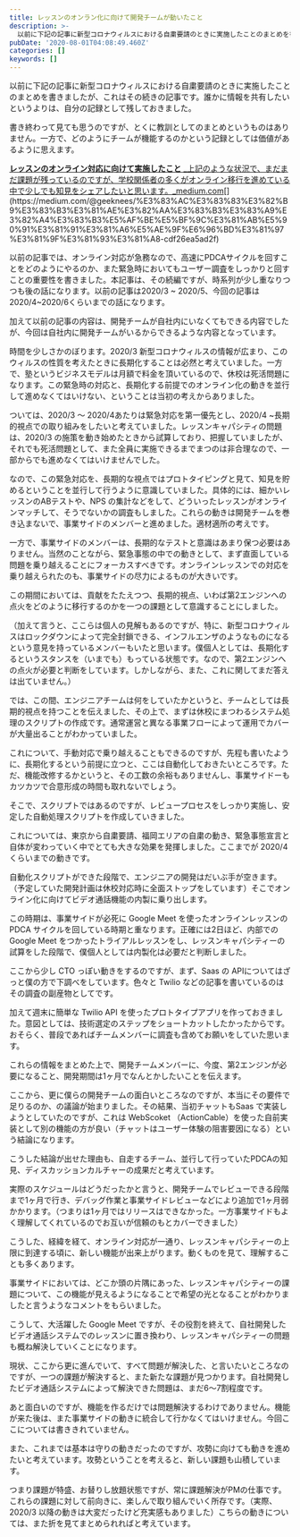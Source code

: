 ```yaml
---
title: レッスンのオンラン化に向けて開発チームが動いたこと
description: >-
  以前に下記の記事に新型コロナウィルスにおける自粛要請のときに実施したことのまとめを書きましたが、これはその続きの記事です。誰かに情報を共有したいというよりは、自分の記録として残しておきました。
pubDate: '2020-08-01T04:08:49.460Z'
categories: []
keywords: []
---
```


以前に下記の記事に新型コロナウィルスにおける自粛要請のときに実施したことのまとめを書きましたが、これはその続きの記事です。誰かに情報を共有したいというよりは、自分の記録として残しておきました。

書き終わって見ても思うのですが、とくに教訓としてのまとめというものはありません。一方で、どのようにチームが機能するのかという記録としては価値があるように思えます。

[**レッスンのオンライン対応に向けて実施したこと**
_上記のような状況で、まだまだ課題が残っているのですが、学校関係者の多くがオンライン移行を進めている中で少しでも知見をシェアしたいと思います。_medium.com](https://medium.com/@geeknees/%E3%83%AC%E3%83%83%E3%82%B9%E3%83%B3%E3%81%AE%E3%82%AA%E3%83%B3%E3%83%A9%E3%82%A4%E3%83%B3%E5%AF%BE%E5%BF%9C%E3%81%AB%E5%90%91%E3%81%91%E3%81%A6%E5%AE%9F%E6%96%BD%E3%81%97%E3%81%9F%E3%81%93%E3%81%A8-cdf26ea5ad2f "https://medium.com/@geeknees/%E3%83%AC%E3%83%83%E3%82%B9%E3%83%B3%E3%81%AE%E3%82%AA%E3%83%B3%E3%83%A9%E3%82%A4%E3%83%B3%E5%AF%BE%E5%BF%9C%E3%81%AB%E5%90%91%E3%81%91%E3%81%A6%E5%AE%9F%E6%96%BD%E3%81%97%E3%81%9F%E3%81%93%E3%81%A8-cdf26ea5ad2f")[](https://medium.com/@geeknees/%E3%83%AC%E3%83%83%E3%82%B9%E3%83%B3%E3%81%AE%E3%82%AA%E3%83%B3%E3%83%A9%E3%82%A4%E3%83%B3%E5%AF%BE%E5%BF%9C%E3%81%AB%E5%90%91%E3%81%91%E3%81%A6%E5%AE%9F%E6%96%BD%E3%81%97%E3%81%9F%E3%81%93%E3%81%A8-cdf26ea5ad2f)

以前の記事では、オンライン対応が急務なので、高速にPDCAサイクルを回すことをどのようにやるのか、また緊急時においてもユーザー調査をしっかりと回すことの重要性を書きました。本記事は、その続編ですが、時系列が少し重なりつつも後の話になります。以前の記事は2020/3 ~ 2020/5、今回の記事は2020/4~2020/6くらいまでの話になります。

加えて以前の記事の内容は、開発チームが自社内にいなくてもできる内容でしたが、今回は自社内に開発チームがいるからできるような内容となっています。

時間を少しさかのぼります。2020/3 新型コロナウィルスの情報が広まり、このウィルスの性質を考えたときに長期化することは必然と考えていました。一方で、塾というビジネスモデルは月額で料金を頂いているので、休校は死活問題になります。この緊急時の対応と、長期化する前提でのオンライン化の動きを並行して進めなくてはいけない、ということは当初の考えからありました。

ついては、2020/3 〜 2020/4あたりは緊急対応を第一優先とし、2020/4 ~長期的視点での取り組みをしたいと考えていました。レッスンキャパシティの問題は、2020/3 の施策を動き始めたときから試算しており、把握していましたが、それでも死活問題として、また全員に実施できるまでまつのは非合理なので、一部からでも進めなくてはいけませんでした。

なので、この緊急対応を、長期的な視点ではプロトタイピングと見て、知見を貯めるということを並行して行うように意識していました。具体的には、細かいレッスンのABテストや、NPS の集計などをして、どういったレッスンがオンラインマッチして、そうでないかの調査もしました。これらの動きは開発チームを巻き込まないで、事業サイドのメンバーと進めました。適材適所の考えです。

一方で、事業サイドのメンバーは、長期的なテストと意識はあまり保つ必要はありません。当然のことながら、緊急事態の中での動きとして、まず直面している問題を乗り越えることにフォーカスすべきです。オンラインレッスンでの対応を乗り越えられたのも、事業サイドの尽力によるものが大きいです。

この期間においては、貢献をたたえつつ、長期的視点、いわば第2エンジンへの点火をどのように移行するのかを一つの課題として意識することにしました。

（加えて言うと、ここらは個人の見解もあるのですが、特に、新型コロナウィルスはロックダウンによって完全封鎖できる、インフルエンザのようなものになるという意見を持っているメンバーもいたと思います。僕個人としては、長期化するというスタンスを（いまでも）もっている状態です。なので、第2エンジンへの点火が必要と判断をしています。しかしながら、また、これに関してまだ答えは出ていません。）

では、この間、エンジニアチームは何をしていたかというと、チームとしては長期的視点を持つことを伝えました、その上で、まずは休校にまつわるシステム処理のスクリプトの作成です。通常運営と異なる事業フローによって運用でカバーが大量出ることがわかっていました。

これについて、手動対応で乗り越えることもできるのですが、先程も書いたように、長期化するという前提に立つと、ここは自動化しておきたいところです。ただ、機能改修するかというと、その工数の余裕もありませんし、事業サイドーもカツカツで合意形成の時間も取れないでしょう。

そこで、スクリプトではあるのですが、レビュープロセスをしっかり実施し、安定した自動処理スクリプトを作成していきました。

これについては、東京から自粛要請、福岡エリアの自粛の動き、緊急事態宣言と自体が変わっていく中でとても大きな効果を発揮しました。ここまでが 2020/4くらいまでの動きです。

自動化スクリプトができた段階で、エンジニアの開発はだいぶ手が空きます。（予定していた開発計画は休校対応時に全面ストップをしています）そこでオンライン化に向けてビデオ通話機能の内製に乗り出します。

この時期は、事業サイドが必死に Google Meet を使ったオンラインレッスンの PDCA サイクルを回している時期と重なります。正確には2日ほど、内部での Google Meet をつかったトライアルレッスンをし、レッスンキャパシティーの試算をした段階で、僕個人としては内製化は必要だと判断しました。

ここから少し CTO っぽい動きをするのですが、まず、Saas の APIについてはざっと僕の方で下調べをしています。色々と Twilio などの記事を書いているのはその調査の副産物としてです。

加えて週末に簡単な Twilio API を使ったプロトタイプアプリを作っておきました。意図としては、技術選定のステップをショートカットしたかったからです。おそらく、普段であればチームメンバーに調査も含めてお願いをしていた思います。

これらの情報をまとめた上で、開発チームメンバーに、今度、第2エンジンが必要になること、開発期間は1ヶ月でなんとかしたいことを伝えます。

ここから、更に僕らの開発チームの面白いところなのですが、本当にその要件で足りるのか、の議論が始まりました。その結果、当初チャットもSaas で実装しようとしていたのですが、これは WebScoket （ActionCable）を使った自前実装として別の機能の方が良い（チャットはユーザー体験の阻害要因になる）という結論になります。

こうした結論が出せた理由も、自走するチーム、並行して行っていたPDCAの知見、ディスカッションカルチャーの成果だと考えています。

実際のスケジュールはどうだったかと言うと、開発チームでレビューできる段階まで1ヶ月で行き、デバッグ作業と事業サイドレビューなどにより追加で1ヶ月弱かかります。（つまりは1ヶ月ではリリースはできなかった。一方事業サイドもよく理解してくれているのでお互いが信頼のもとカバーできました）

こうした、経緯を経て、オンライン対応が一通り、レッスンキャパシティーの上限に到達する頃に、新しい機能が出来上がります。動くものを見て、理解することも多くあります。

事業サイドにおいては、どこか頭の片隅にあった、レッスンキャパシティーの課題について、この機能が見えるようになることで希望の光となることがわかりましたと言うようなコメントをもらいました。

こうして、大活躍した Google Meet ですが、その役割を終えて、自社開発したビデオ通話システムでのレッスンに置き換わり、レッスンキャパシティーの問題も概ね解決していくことになります。

現状、ここから更に進んでいて、すべて問題が解決した、と言いたいところなのですが、一つの課題が解決すると、また新たな課題が見つかります。自社開発したビデオ通話システムによって解決できた問題は、まだ6〜7割程度です。

あと面白いのですが、機能を作るだけでは問題解決するわけでありません。機能が来た後は、また事業サイドの動きに統合して行かなくてはいけません。今回ここについては書ききれていません。

また、これまでは基本は守りの動きだったのですが、攻勢に向けても動きを進めたいと考えています。攻勢ということを考えると、新しい課題も山積しています。

つまり課題が特盛、お替りし放題状態ですが、常に課題解決がPMの仕事です。これらの課題に対して前向きに、楽しんで取り組んでいく所存です。（実際、2020/3 以降の動きは大変だったけど充実感もありました）こちらの動きについては、また折を見てまとめられればと考えています。